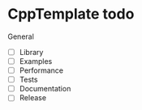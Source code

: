 # CppTemplate todo

General
- [ ] Library
- [ ] Examples
- [ ] Performance
- [ ] Tests
- [ ] Documentation
- [ ] Release
